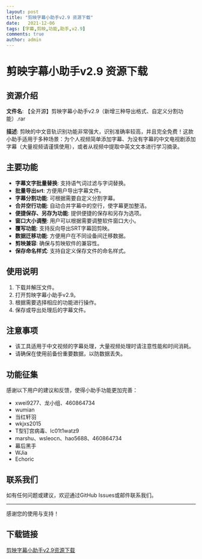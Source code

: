 ```yaml
---
layout: post
title: "剪映字幕小助手v2.9 资源下载"
date:   2021-12-06
tags: [字幕,剪映,功能,助手,v2.9]
comments: true
author: admin
---
```

# 剪映字幕小助手v2.9 资源下载

## 资源介绍

**文件名**: 【全开源】剪映字幕小助手v2.9（新增三种导出格式、自定义分割功能）.rar

**描述**:
剪映的中文音轨识别功能非常强大，识别准确率较高，并且完全免费！这款小助手适用于多种场景：为个人视频简单添加字幕、为没有字幕的中文电视剧添加字幕（大量视频请谨慎使用），或者从视频中提取中英文文本进行学习摘录。

## 主要功能

- **字幕文字批量替换**: 支持语气词过滤与字词替换。
- **批量导出srt**: 方便用户导出字幕文件。
- **字幕分割功能**: 可根据需要自定义分割字幕。
- **合并空行功能**: 自动合并字幕中的空行，使字幕更加整洁。
- **便捷保存、另存为功能**: 提供便捷的保存和另存为选项。
- **窗口大小调整**: 用户可以根据需要调整软件窗口大小。
- **覆写功能**: 支持反向导出SRT字幕回剪映。
- **数据迁移功能**: 方便用户在不同设备间迁移数据。
- **剪映兼容**: 确保与剪映软件的兼容性。
- **保存命名样式**: 支持自定义保存文件的命名样式。

## 使用说明

1. 下载并解压文件。
2. 打开剪映字幕小助手v2.9。
3. 根据需要选择相应的功能进行操作。
4. 保存或导出处理后的字幕文件。

## 注意事项

- 该工具适用于中文视频的字幕处理，大量视频处理时请注意性能和时间消耗。
- 请确保在使用前备份重要数据，以防数据丢失。

## 功能征集

感谢以下用户的建议和反馈，使得小助手功能更加完善：
- xwei9277、龙小组、460864734
- wumian
- 当红轩羽
- wkjxs2015
- T型钉宫病毒、lc01t1watz9
- marshu、wsleocn、hao5688、460864734
- 幕后黑手
- WJia
- Echoric

## 联系我们

如有任何问题或建议，欢迎通过GitHub Issues或邮件联系我们。

---

感谢您的使用与支持！

## 下载链接

[剪映字幕小助手v2.9资源下载](https://pan.quark.cn/s/f3327bc03c78)